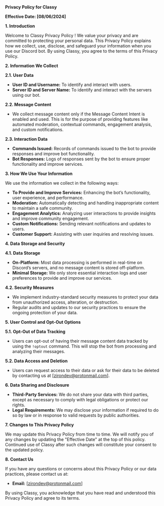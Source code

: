 **Privacy Policy for Classy**

**Effective Date: [08/06/2024]**

**1. Introduction**

Welcome to Classy Privacy Policy ! We value your privacy and are committed to protecting your personal data. This Privacy Policy explains how we collect, use, disclose, and safeguard your information when you use our Discord bot. By using Classy, you agree to the terms of this Privacy Policy.

**2. Information We Collect**

**2.1. User Data**
- **User ID and Username:** To identify and interact with users.
- **Server ID and Server Name:** To identify and interact with the servers using our bot.

**2.2. Message Content**
- We collect message content only if the Message Content Intent is enabled and used. This is for the purpose of providing features like automated moderation, contextual commands, engagement analysis, and custom notifications.

**2.3. Interaction Data**
- **Commands Issued:** Records of commands issued to the bot to provide responses and improve bot functionality.
- **Bot Responses:** Logs of responses sent by the bot to ensure proper functionality and improve services.

**3. How We Use Your Information**

We use the information we collect in the following ways:
- **To Provide and Improve Services:** Enhancing the bot’s functionality, user experience, and performance.
- **Moderation:** Automatically detecting and handling inappropriate content to maintain a safe community.
- **Engagement Analytics:** Analyzing user interactions to provide insights and improve community engagement.
- **Custom Notifications:** Sending relevant notifications and updates to users.
- **Customer Support:** Assisting with user inquiries and resolving issues.

**4. Data Storage and Security**

**4.1. Data Storage**
- **On-Platform:** Most data processing is performed in real-time on Discord’s servers, and no message content is stored off-platform.
- **Minimal Storage:** We only store essential interaction logs and user preferences to provide and improve our services.

**4.2. Security Measures**
- We implement industry-standard security measures to protect your data from unauthorized access, alteration, or destruction.
- Regular audits and updates to our security practices to ensure the ongoing protection of your data.

**5. User Control and Opt-Out Options**

**5.1. Opt-Out of Data Tracking**
- Users can opt-out of having their message content data tracked by using the `!optout` command. This will stop the bot from processing and analyzing their messages.

**5.2. Data Access and Deletion**
- Users can request access to their data or ask for their data to be deleted by contacting us at [zirondev@protonmail.com].

**6. Data Sharing and Disclosure**

- **Third-Party Services:** We do not share your data with third parties, except as necessary to comply with legal obligations or protect our rights.
- **Legal Requirements:** We may disclose your information if required to do so by law or in response to valid requests by public authorities.

**7. Changes to This Privacy Policy**

We may update this Privacy Policy from time to time. We will notify you of any changes by updating the "Effective Date" at the top of this policy. Continued use of Classy after such changes will constitute your consent to the updated policy.

**8. Contact Us**

If you have any questions or concerns about this Privacy Policy or our data practices, please contact us at:
- **Email:** [zirondev@protonmail.com]

By using Classy, you acknowledge that you have read and understood this Privacy Policy and agree to its terms.

